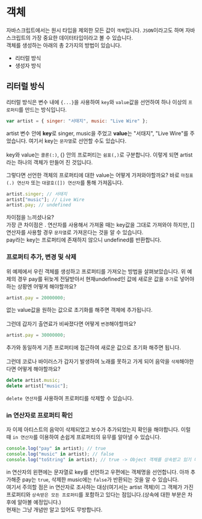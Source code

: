 # 객체

자바스크립트에서는 원시 타입을 제외한 모든 값이 `객체`입니다. `JSON`이라고도 하며 자바스크립트의 가장 중요한 데이터타입이라고 볼 수 있습니다.<br/>
객체를 생성하는 아래의 총 2가지의 방법이 있습니다.

- 리터럴 방식
- 생성자 방식

## 리터럴 방식

리터럴 방식은 변수 내에 `{...}`을 사용하여 `key`와 `value`값을 선언하여 하나 이상의 `프로퍼티`를 만드는 방식입니다.

```js
var artist = { singer: "서태지", music: "Live Wire" };
```

artist 변수 안에 **key**로 singer, music을 주었고 **value**는 "서태지", "Live Wire"를 주었습니다. 여기서 key는 `문자열`로 선언할 수도 있습니다.<br/><br/>
key와 value는 `콜론(:)`, {} 안의 프로퍼티는 `쉼표(,)`로 구분합니다.
이렇게 되면 artist라는 하나의 객체가 만들어 진 것입니다.<br/>

그렇다면 선언한 객체의 프로퍼티에 대한 value는 어떻게 가져와야할까요?
바로 `마침표(.) 연산자` 또는 `대괄호([]) 연산자`를 통해 가져옵니다.

```js
artist.singer; // 서태지
artist["music"]; // Live Wire
artist.pay; // undefined
```

차이점을 느끼셨나요?<br/>
가장 큰 차이점은 . 연산자를 사용해서 가져올 때는 key값을 그대로 가져와야 하지만, [] 연산자를 사용할 경우 `문자열`로 가져온다는 것을 알 수 있습니다.<br/>
pay라는 key는 프로퍼티에 존재하지 않으니 undefined를 반환합니다.

### 프로퍼티 추가, 변경 및 삭제

위 예제에서 우린 객체를 생성하고 프로퍼티를 가져오는 방법을 살펴보았습니다. 위 예제의 경우 pay를 뒤늦게 전달받아서 현재undefined인 값에 새로운 값을 `추가`로 넣어야 하는 상황엔 어떻게 해야할까요?

```js
artist.pay = 20000000;
```

없는 value값을 원하는 값으로 초기화를 해주면 객체에 추가됩니다.<br/><br/>
그런데 갑자기 출연료가 비싸졌다면 어떻게 `변경`해야할까요?

```js
artist.pay = 30000000;
```

추가와 동일하게 기존 프로퍼티에 접근하여 새로운 값으로 초기화 해주면 됩니다.<br/><br/>
그런데 코로나 바이러스가 갑자기 발생하여 노래를 못하고 가게 되어 음악을 `삭제`해야한다면 어떻게 해야할까요?

```js
delete artist.music;
delete artist["music"];
```

`delete 연산자`를 사용하여 프로퍼티를 삭제할 수 있습니다.

### in 연산자로 프로퍼티 확인

자 이제 아티스트의 음악이 삭제되었고 보수가 추가되었는지 확인을 해야합니다.
이럴 때 `in 연산자`를 이용하여 손쉽게 프로퍼티의 유무를 알아낼 수 있습니다.

```js
console.log("pay" in artist); // true
console.log("music" in artist); // false
console.log("toString" in artist); // true -> Object 객체를 상속받고 있기 때문
```

in 연산자의 왼편에는 문자열로 key를 선언하고 우편에는 객체명을 선언합니다.
아까 추가해준 pay는 `true`, 삭제한 music에는 `false`가 반환되는 것을 알 수 있습니다.<br/>
여기서 주의할 점은 in 연산자로 조사하는 대상(여기서는 artist 객체)이 그 객체가 가진 프로퍼티와 `상속받은 모든 프로퍼티`를 포함하고 있다는 점입니다.(상속에 대한 부분은 차후에 알아볼 예정입니다.)<br/>
현재는 그냥 개념만 알고 있어도 무방합니다.
